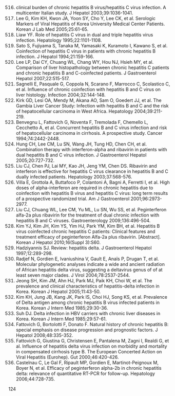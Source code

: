 516. clinical burden of chronic hepatitis B virus/hepatitis C virus infection. A multicenter Italian study. J Hepatol 2003;39:1036-1041.
517. Lee G, Kim KH, Kwon JA, Yoon SY, Cho Y, Lee CK, et al. Serologic Markers of Viral Hepatitis of Korea University Medical Center Patients. Korean J Lab Med 2005;25:61-65.
518. Liaw YF. Role of hepatitis C virus in dual and triple hepatitis virus infection. Hepatology 1995;22:1101-1108.
519. Sato S, Fujiyama S, Tanaka M, Yamasaki K, Kuramoto I, Kawano S, et al. Coinfection of hepatitis C virus in patients with chronic hepatitis B infection. J Hepatol 1994;21:159-166.
520. Lee LP, Dai CY, Chuang WL, Chang WY, Hou NJ, Hsieh MY, et al. Comparison of liver histopathology between chronic hepatitis C patients and chronic hepatitis B and C-coinfected patients. J Gastroenterol Hepatol 2007;22:515-517.
521. Sagnelli E, Pasquale G, Coppola N, Scarano F, Marrocco C, Scolastico C, et al. Influence of chronic coinfection with hepatitis B and C virus on liver histology. Infection 2004;32:144-148.
522. Kirk GD, Lesi OA, Mendy M, Akana AO, Sam O, Goedert JJ, et al. The Gambia Liver Cancer Study: Infection with hepatitis B and C and the risk of hepatocellular carcinoma in West Africa. Hepatology 2004;39:211-219.
523. Benvegnu L, Fattovich G, Noventa F, Tremolada F, Chemello L, Cecchetto A, et al. Concurrent hepatitis B and C virus infection and risk of hepatocellular carcinoma in cirrhosis. A prospective study. Cancer 1994;74:2442-2448.
524. Hung CH, Lee CM, Lu SN, Wang JH, Tung HD, Chen CH, et al. Combination therapy with interferon-alpha and ribavirin in patients with dual hepatitis B and C virus infection. J Gastroenterol Hepatol 2005;20:727-732.
525. Liu CJ, Chen PJ, Lai MY, Kao JH, Jeng YM, Chen DS. Ribavirin and interferon is effective for hepatitis C virus clearance in hepatitis B and C dually infected patients. Hepatology 2003;37:568-576.
526. Villa E, Grottola A, Buttafoco P, Colantoni A, Bagni A, Ferretti I, et al. High doses of alpha-interferon are required in chronic hepatitis due to coinfection with hepatitis B virus and hepatitis C virus: long term results of a prospective randomized trial. Am J Gastroenterol 2001;96:2973-2977.
527. Liu CJ, Chuang WL, Lee CM, Yu ML, Lu SN, Wu SS, et al. Peginterferon alfa-2a plus ribavirin for the treatment of dual chronic infection with hepatitis B and C viruses. Gastroenterology 2009;136:496-504.
528. Kim YJ, Kim JH, Kim YS, Yim HJ, Park YM, Kim BH, et al. Hepatitis B virus coinfected chronic hepatitis C patients: Clinical features and treatment efficacy of peginterferon Alfa-2a plus ribavirin. [Abstract]. Korean J Hepatol 2010;16(Suppl 3):S60.
529. Hadziyannis SJ. Review: hepatitis delta. J Gastroenterol Hepatol 1997;12:289-298.
530. Radjef N, Gordien E, Ivaniushina V, Gault E, Anaïs P, Drugan T, et al. Molecular phylogenetic analyses indicate a wide and ancient radiation of African hepatitis delta virus, suggesting a deltavirus genus of of at least seven major clades. J Virol 2004;78:2537-2544.
531. Jeong SH, Kim JM, Ahn HJ, Park MJ, Paik KH, Choi W, et al. The prevalence and clinical characteristics of hepatitis-delta infection in Korea. Korean J Hepatol 2005;11:43-50.
532. Kim KH, Jung JB, Kang JK, Park IS, Choi HJ, Song KS, et al. Prevalence of Delta antigen among chronic hepatitis B virus infected patients in Korea. Korean J Intern Med 1985;29:30-36.
533. Suh DJ. Delta infection in HBV carriers with chronic liver diseases in Korea. Korean J Intern Med 1985;29:57-61.
534. Fattovich G, Bortolotti F, Donato F. Natural history of chronic hepatitis B: special emphasis on disease progression and prognostic factors. J Hepatol 2008;48:335-352.
535. Fattovich G, Giustina G, Christensen E, Pantalena M, Zagni I, Realdi G, et al. Influence of hepatitis delta virus infection on morbidity and mortality in compensated cirrhosis type B. The European Concerted Action on Viral Hepatitis (Eurohep). Gut 2000;46:420-426.
536. Castelnau C, Le Gal F, Ripault MP, Gordien E, Martinot-Peignoux M, Boyer N, et al. Efficacy of peginterferon alpha-2b in chronic hepatitis delta: relevance of quantitative RT-PCR for follow-up. Hepatology 2006;44:728-735.

<PAGE>124